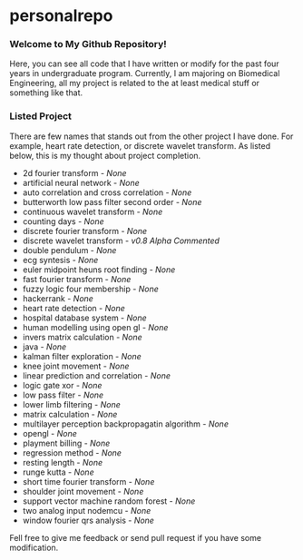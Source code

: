 # personalrepo
### Welcome to My Github Repository!

Here, you can see all code that I have written or modify for the past four years in undergraduate program. Currently, I am majoring on Biomedical Engineering, all my project is related to the at least medical stuff or something like that. 

### Listed Project
There are few names that stands out from the other project I have done. For example, heart rate detection, or discrete wavelet transform. As listed below, this is my thought about project completion.
- 2d fourier transform - *None*
- artificial neural network - *None*
- auto correlation and cross correlation - *None*
- butterworth low pass filter second order - *None*
- continuous wavelet transform - *None*
- counting days - *None*
- discrete fourier transform - *None*
- discrete wavelet transform - *v0.8 Alpha Commented*
- double pendulum - *None*
- ecg syntesis - *None*
- euler midpoint heuns root finding - *None*
- fast fourier transform - *None*
- fuzzy logic four membership - *None*
- hackerrank - *None*
- heart rate detection - *None*
- hospital database system - *None*
- human modelling using open gl - *None*
- invers matrix calculation - *None*
- java - *None*
- kalman filter exploration - *None*
- knee joint movement - *None*
- linear prediction and correlation - *None*
- logic gate xor - *None*
- low pass filter - *None*
- lower limb filtering - *None*
- matrix calculation - *None*
- multilayer perception backpropagatin algorithm - *None*
- opengl - *None*
- playment billing - *None*
- regression method - *None*
- resting length - *None*
- runge kutta - *None*
- short time fourier transform - *None*
- shoulder joint movement - *None*
- support vector machine random forest - *None*
- two analog input nodemcu - *None*
- window fourier qrs analysis - *None*


Fell free to give me feedback or send pull request if you have some modification.
